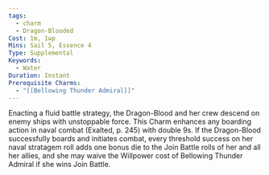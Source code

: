 ```yaml
---
tags:
  - charm
  - Dragon-Blooded
Cost: 1m, 1wp
Mins: Sail 5, Essence 4
Type: Supplemental
Keywords:
  - Water
Duration: Instant
Prerequisite Charms:
  - "[[Bellowing Thunder Admiral]]"
---
```

Enacting a fluid battle strategy, the Dragon-Blood and her crew descend on enemy ships with unstoppable force. This Charm enhances any boarding action in naval combat (Exalted, p. 245) with double 9s. If the Dragon-Blood successfully boards and initiates combat, every threshold success on her naval stratagem roll adds one bonus die to the Join Battle rolls of her and all her allies, and she may waive the Willpower cost of Bellowing Thunder Admiral if she wins Join Battle.